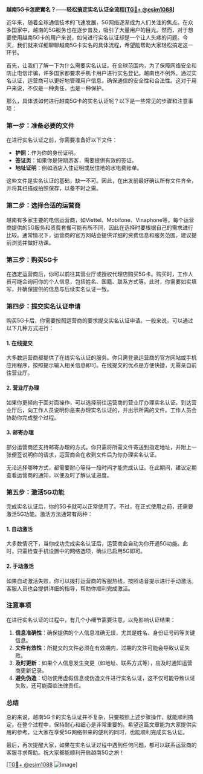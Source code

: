 **越南5G卡怎麽實名？——轻松搞定实名认证全流程[[TG💪+ @esim1088](https://t.me/s/esim1088)]**

近年来，随着全球通信技术的飞速发展，5G网络逐渐成为人们关注的焦点。在众多国家中，越南的5G服务也在逐步普及，吸引了大量用户的目光。然而，对于想要使用越南5G卡的用户来说，如何进行实名认证却是一个让人头疼的问题。今天，我们就来详细聊聊越南5G卡实名的具体流程，希望能帮助大家轻松搞定这一环节。

首先，让我们了解一下为什么需要实名认证。在全球范围内，为了保障网络安全和防止电信诈骗，许多国家都要求手机卡用户进行实名登记。越南也不例外。通过实名认证，运营商可以更好地管理用户信息，确保通信的安全性和合法性。这对于用户来说，不仅是一种责任，也是一种保护。

那么，具体该如何进行越南5G卡的实名认证呢？以下是一些常见的步骤和注意事项：

### 第一步：准备必要的文件

在进行实名认证之前，你需要准备好以下文件：
- **护照**：作为你的身份证明。
- **签证页**：如果你是短期游客，需要提供有效的签证。
- **地址证明**：例如酒店入住证明或居住地的水电费账单。

这些文件是实名认证的基础，缺一不可。因此，在出发前最好确认所有文件齐全，并将其扫描或拍照保存，以备不时之需。

### 第二步：选择合适的运营商

越南有多家主要的电信运营商，如Viettel、Mobifone、Vinaphone等。每个运营商提供的5G服务和资费套餐可能有所不同，因此在选择时要根据自己的需求进行比较。通常情况下，运营商的官方网站会提供详细的资费信息和服务范围，建议提前浏览并做好功课。

### 第三步：购买5G卡

在选定运营商后，你可以前往其营业厅或授权代理店购买5G卡。购买时，工作人员可能会询问你的个人信息，包括姓名、国籍、联系方式等。此时，你需要如实填写，并确保提供的信息与后续实名认证一致。

### 第四步：提交实名认证申请

购买5G卡后，你需要按照运营商的要求提交实名认证申请。一般来说，可以通过以下几种方式进行：

#### 1. 在线提交
大多数运营商都提供了在线实名认证的服务。你只需登录运营商的官方网站或手机应用程序，按照提示输入相关信息即可。在线提交的优点是方便快捷，无需亲自前往营业厅。

#### 2. 营业厅办理
如果你更倾向于面对面操作，可以选择前往运营商的营业厅办理实名认证。到达营业厅后，向工作人员说明你是来办理实名认证的，并出示所需的文件。工作人员会协助你完成整个过程。

#### 3. 邮寄办理
部分运营商还支持邮寄办理的方式。你只需将所需文件寄送到指定地址，并附上一张便签说明你的请求，运营商会在收到文件后为你办理实名认证。

无论选择哪种方式，都需要耐心等待一段时间才能完成认证。在此期间，建议定期查看运营商的通知，以便及时了解认证进度。

### 第五步：激活5G功能

完成实名认证后，你的5G卡就可以正常使用了。不过，在正式使用之前，还需要激活5G功能。激活方法通常有两种：

#### 1. 自动激活
大多数情况下，当你成功完成实名认证后，运营商会自动为你开通5G功能。此时，只需检查手机设置中的网络选项，确认已启用5G即可。

#### 2. 手动激活
如果自动激活失败，你可以拨打运营商的客服热线，按照语音提示进行手动激活。客服人员也会提供详细的指导，帮助你顺利完成激活。

### 注意事项

在进行实名认证的过程中，有几个小细节需要注意，以免影响认证结果：

1. **信息准确性**：确保提供的个人信息准确无误，尤其是姓名、身份证号码等关键信息。
2. **文件有效性**：所提交的文件必须在有效期内，过期的文件可能会导致认证失败。
3. **及时更新**：如果个人信息发生变更（如地址、联系方式等），应及时通知运营商更新记录。
4. **避免伪造**：切勿使用虚假信息或伪造文件进行实名认证，这不仅可能导致认证失败，还可能面临法律责任。

### 总结

总的来说，越南5G卡的实名认证并不复杂，只要按照上述步骤操作，就能顺利搞定。在整个过程中，保持耐心和细心是非常重要的。希望这篇文章能为大家提供实用的参考，让大家在享受5G网络带来的便利的同时，也能顺利完成实名认证。

最后，再次提醒大家，如果在实名认证过程中遇到任何问题，都可以联系运营商的客服寻求帮助。祝大家都能顺利开启越南5G之旅！

[[TG💪+ @esim1088](https://t.me/s/esim1088) ![Image](https://i.postimg.cc/4NQfJmqS/Snipaste-2025-05-13-00-14-12.png)]